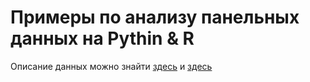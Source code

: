 # Примеры по анализу панельных данных на Pythin & R

Описание данных можно знайти [здесь](https://cran.r-project.org/web/packages/plm/plm.pdf) и [здесь](https://cran.r-project.org/web/packages/Ecdat/Ecdat.pdf)
